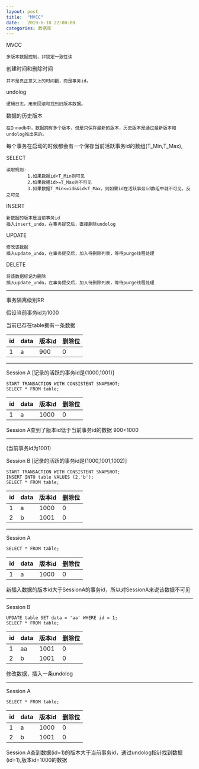 ```yaml
---
layout: post
title:  "MVCC"
date:   2019-6-18 22:00:00
categories: 数据库
---
```


MVCC

    多版本数据控制，非锁定一致性读

创建时间和删除时间

    并不是真正意义上的时间戳，而是事务id。

undolog

    逻辑日志，用来回滚和找到旧版本数据。

数据的历史版本

    在Innodb中，数据拥有多个版本，但是只保存最新的版本，历史版本是通过最新版本和undolog推出来的。

每个事务在启动的时候都会有一个保存当前活跃事务id的数组(T_Min,T_Max),

SELECT

    读取规则:
            1.如果数据id<T_Min则可见
            2.如果数据id>=T_Max则不可见
            3.如果数据T_Min<=id&&id<T_Max，则如果id在活跃事务id数组中就不可见，反之可见

INSERT

    新数据的版本是当前事务id
    插入insert_undo，在事务提交后，直接删除undolog

UPDATE

    修改该数据
    插入update_undo，在事务提交后，加入待删除列表，等待purge线程处理

DELETE

    将该数据标记为删除
    插入update_undo，在事务提交后，加入待删除列表，等待purge线程处理

------------------

事务隔离级别RR

假设当前事务id为1000

当前已存在table拥有一条数据

id|data|版本id|删除位
-|-|-|-
1|a|900|0

------

Session A [记录的活跃的事务id是(1000,1001)]

    START TRANSACTION WITH CONSISTENT SNAPSHOT;
    SELECT * FROM table;

id|data|版本id|删除位
-|-|-|-
1|a|1000|0

Session A查到了版本id低于当前事务id的数据  900<1000

---------------------
(当前事务id为1001)

Session B [记录的活跃的事务id是(1000,1001,1002)]

    START TRANSACTION WITH CONSISTENT SNAPSHOT;
    INSERT INTO table VALUES (2,'b');
    SELECT * FROM table;

id|data|版本id|删除位
-|-|-|-
1|a|1000|0
2|b|1001|0

-----------

Session A

    SELECT * FROM table;

id|data|版本id|删除位
-|-|-|-
1|a|1000|0

新插入数据的版本id大于SessionA的事务id，所以对SessionA来说该数据不可见

-------

Session B

    UPDATE table SET data = 'aa' WHERE id = 1;
    SELECT * FROM table;

id|data|版本id|删除位
-|-|-|-
1|aa|1001|0
2|b|1001|0

修改数据，插入一条undolog

-------

Session A

    SELECT * FROM table;

id|data|版本id|删除位
-|-|-|-
1|a|1000|0
2|b|1001|0

Session A查到数据(id=1)的版本大于当前事务id，通过undolog指针找到数据(id=1),版本id=1000的数据